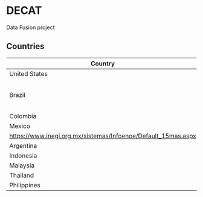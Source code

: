 # DECAT
Data Fusion project

## Countries
| Country       	| Description 	|
|---------------	|-------------	|
| United States 	| Found monthly disaggregated emploment data at https://www.bls.gov/lau/ |
| Brazil        	| The rate of unemployment in Brazil is determined by the Monthly Employment Survey, coordinated by the Brazilian Institute of Geography and Statistics [IBGE](https://www.ibge.gov.br). The Pesquisa Mensal de Emprego (PME) is the monthly labor force survey covering the six largest Brazilian cities. See https://ww2.ibge.gov.br/home/estatistica/indicadores/trabalhoerendimento/pme_nova/default.shtm |
| Colombia      	|https://www.dane.gov.co/    	|
| Mexico        	| https://www.inegi.org.mx/temas/empleo/        
https://www.inegi.org.mx/sistemas/Infoenoe/Default_15mas.aspx|
| Argentina     	|             	|
| Indonesia     	|             	|
| Malaysia      	|             	|
| Thailand      	|             	|
| Philippines    	|             	|
